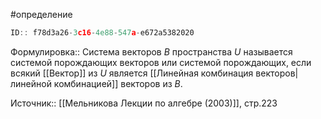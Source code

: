 #определение

```javascript
ID:: f78d3a26-3c16-4e88-547a-e672a5382020
```

Формулировка:: Система векторов $B$ пространства $U$ называется системой порождающих векторов или системой порождающих, если всякий [[Вектор]] из $U$ является [[Линейная комбинация векторов|линейной комбинацией]] векторов из $B$.

Источник:: [[Мельникова Лекции по алгебре (2003)]], стр.223